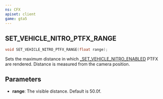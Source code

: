 ```yaml
---
ns: CFX
apiset: client
game: gta5
---
```

## SET_VEHICLE_NITRO_PTFX_RANGE

```c
void SET_VEHICLE_NITRO_PTFX_RANGE(float range);
```

Sets the maximum distance in which [_SET_VEHICLE_NITRO_ENABLED](#_0xC8E9B6B71B8E660D) PTFX are rendered. Distance is measured from the camera position.

## Parameters
* **range**: The visible distance. Default is 50.0f.
